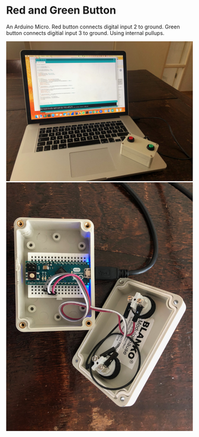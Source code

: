 # Red and Green Button

An Arduino Micro.
Red button connects digital input 2 to ground.
Green button connects digitial input 3 to ground.
Using internal pullups.

![Hardware](images/hardware.jpeg)
![Open](images/open.jpeg)


